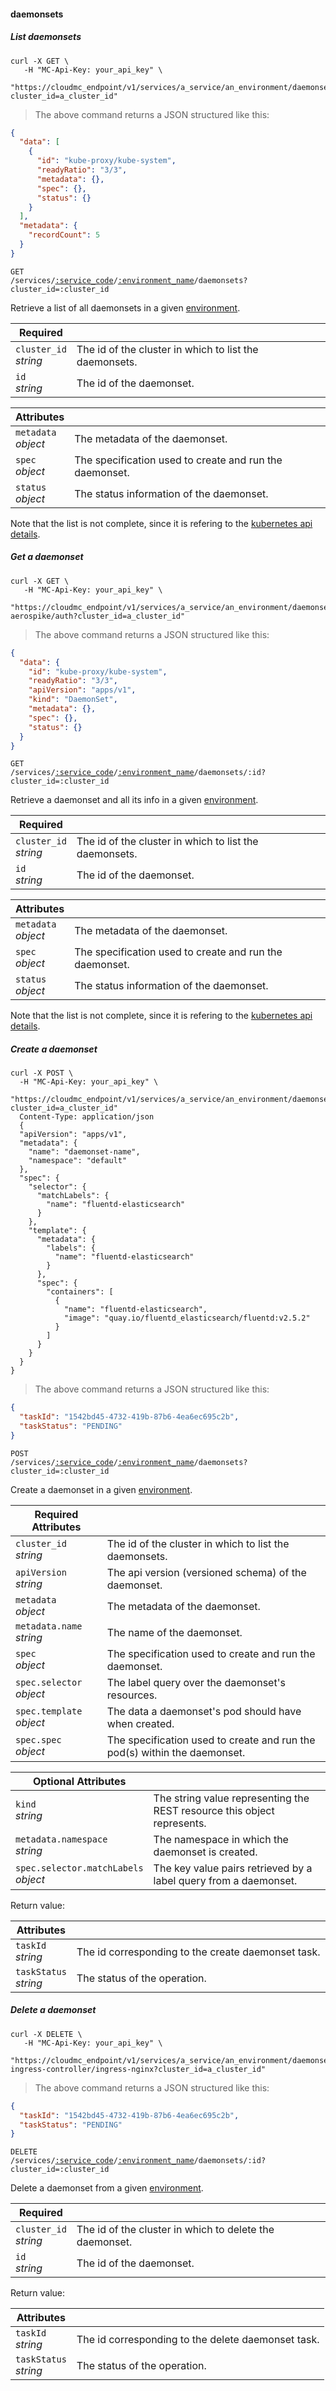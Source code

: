 #### daemonsets

<!-------------------- LIST daemonsetS -------------------->

##### List daemonsets

```shell
curl -X GET \
   -H "MC-Api-Key: your_api_key" \
   "https://cloudmc_endpoint/v1/services/a_service/an_environment/daemonsets?cluster_id=a_cluster_id"
```

> The above command returns a JSON structured like this:

```json
{
  "data": [
    {
      "id": "kube-proxy/kube-system",
      "readyRatio": "3/3",
      "metadata": {},
      "spec": {},
      "status": {}
    }
  ],
  "metadata": {
    "recordCount": 5
  }
}
```

<code>GET /services/<a href="#administration-service-connections">:service_code</a>/<a href="#administration-environments">:environment_name</a>/daemonsets?cluster_id=:cluster_id</code>

Retrieve a list of all daemonsets in a given [environment](#administration-environments).

| Required                   | &nbsp;                                                 |
| -------------------------- | ------------------------------------------------------ |
| `cluster_id` <br/>_string_ | The id of the cluster in which to list the daemonsets. |
| `id` <br/>_string_         | The id of the daemonset.                               |

| Attributes               | &nbsp;                                                  |
| ------------------------ | ------------------------------------------------------- |
| `metadata` <br/>_object_ | The metadata of the daemonset.                          |
| `spec`<br/>_object_      | The specification used to create and run the daemonset. |
| `status`<br/>_object_    | The status information of the daemonset.                |

Note that the list is not complete, since it is refering to the [kubernetes api details](https://github.com/kubernetes/community/blob/master/contributors/devel/sig-architecture/api-conventions.md).

<!-------------------- GET A daemonset -------------------->

##### Get a daemonset

```shell
curl -X GET \
   -H "MC-Api-Key: your_api_key" \
   "https://cloudmc_endpoint/v1/services/a_service/an_environment/daemonsets/test-aerospike/auth?cluster_id=a_cluster_id"
```

> The above command returns a JSON structured like this:

```json
{
  "data": {
    "id": "kube-proxy/kube-system",
    "readyRatio": "3/3",
    "apiVersion": "apps/v1",
    "kind": "DaemonSet",
    "metadata": {},
    "spec": {},
    "status": {}
  }
}
```

<code>GET /services/<a href="#administration-service-connections">:service_code</a>/<a href="#administration-environments">:environment_name</a>/daemonsets/:id?cluster_id=:cluster_id</code>

Retrieve a daemonset and all its info in a given [environment](#administration-environments).

| Required                   | &nbsp;                                                 |
| -------------------------- | ------------------------------------------------------ |
| `cluster_id` <br/>_string_ | The id of the cluster in which to list the daemonsets. |
| `id` <br/>_string_         | The id of the daemonset.                               |

| Attributes               | &nbsp;                                                  |
| ------------------------ | ------------------------------------------------------- |
| `metadata` <br/>_object_ | The metadata of the daemonset.                          |
| `spec`<br/>_object_      | The specification used to create and run the daemonset. |
| `status`<br/>_object_    | The status information of the daemonset.                |

Note that the list is not complete, since it is refering to the [kubernetes api details](https://github.com/kubernetes/community/blob/master/contributors/devel/sig-architecture/api-conventions.md).

<!-------------------- CREATE daemonset -------------------->

##### Create a daemonset

```shell
curl -X POST \
  -H "MC-Api-Key: your_api_key" \
   "https://cloudmc_endpoint/v1/services/a_service/an_environment/daemonsets?cluster_id=a_cluster_id"
  Content-Type: application/json
  {
  "apiVersion": "apps/v1",
  "metadata": {
    "name": "daemonset-name",
    "namespace": "default"
  },
  "spec": {
    "selector": {
      "matchLabels": {
        "name": "fluentd-elasticsearch"
      }
    },
    "template": {
      "metadata": {
        "labels": {
          "name": "fluentd-elasticsearch"
        }
      },
      "spec": {
        "containers": [
          {
            "name": "fluentd-elasticsearch",
            "image": "quay.io/fluentd_elasticsearch/fluentd:v2.5.2"
          }
        ]
      }
    }
  }
}
```

> The above command returns a JSON structured like this:

```json
{
  "taskId": "1542bd45-4732-419b-87b6-4ea6ec695c2b",
  "taskStatus": "PENDING"
}
```

<code>POST /services/<a href="#administration-service-connections">:service_code</a>/<a href="#administration-environments">:environment_name</a>/daemonsets?cluster_id=:cluster_id</code>

Create a daemonset in a given [environment](#administration-environments).

| Required Attributes           | &nbsp;                                                                    |
| ----------------------------- | ------------------------------------------------------------------------- |
| `cluster_id` <br/>_string_    | The id of the cluster in which to list the daemonsets.                    |
| `apiVersion` <br/> _string_   | The api version (versioned schema) of the daemonset.                      |
| `metadata` <br/>_object_      | The metadata of the daemonset.                                            |
| `metadata.name` <br/>_string_ | The name of the daemonset.                                                |
| `spec`<br/>_object_           | The specification used to create and run the daemonset.                   |
| `spec.selector`<br/>_object_  | The label query over the daemonset's resources.                           |
| `spec.template`<br/>_object_  | The data a daemonset's pod should have when created.                      |
| `spec.spec`<br/>_object_      | The specification used to create and run the pod(s) within the daemonset. |

| Optional Attributes                      | &nbsp;                                                                  |
| ---------------------------------------- | ----------------------------------------------------------------------- |
| `kind`<br/>_string_                      | The string value representing the REST resource this object represents. |
| `metadata.namespace` <br/>_string_       | The namespace in which the daemonset is created.                        |
| `spec.selector.matchLabels`<br/>_object_ | The key value pairs retrieved by a label query from a daemonset.        |

Return value:

| Attributes                 | &nbsp;                                             |
| -------------------------- | -------------------------------------------------- |
| `taskId` <br/>_string_     | The id corresponding to the create daemonset task. |
| `taskStatus` <br/>_string_ | The status of the operation.                       |

<!-------------------- DELETE daemonset -------------------->

##### Delete a daemonset

```shell
curl -X DELETE \
   -H "MC-Api-Key: your_api_key" \
   "https://cloudmc_endpoint/v1/services/a_service/an_environment/daemonsets/nginx-ingress-controller/ingress-nginx?cluster_id=a_cluster_id"
```

> The above command returns a JSON structured like this:

```json
{
  "taskId": "1542bd45-4732-419b-87b6-4ea6ec695c2b",
  "taskStatus": "PENDING"
}
```

<code>DELETE /services/<a href="#administration-service-connections">:service_code</a>/<a href="#administration-environments">:environment_name</a>/daemonsets/:id?cluster_id=:cluster_id</code>

Delete a daemonset from a given [environment](#administration-environments).

| Required                   | &nbsp;                                                  |
| -------------------------- | ------------------------------------------------------- |
| `cluster_id` <br/>_string_ | The id of the cluster in which to delete the daemonset. |
| `id` <br/>_string_         | The id of the daemonset.                                |

Return value:

| Attributes                 | &nbsp;                                             |
| -------------------------- | -------------------------------------------------- |
| `taskId` <br/>_string_     | The id corresponding to the delete daemonset task. |
| `taskStatus` <br/>_string_ | The status of the operation.                       |
